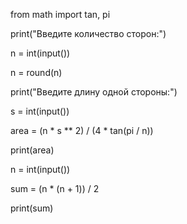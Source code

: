 from math import tan, pi

print("Введите количество сторон:")

n = int(input())

n = round(n)

print("Введите длину одной стороны:")

s = int(input())

area = (n * s ** 2) / (4 * tan(pi / n))

print(area) 


n = int(input())

sum = (n * (n + 1)) / 2


print(sum)
